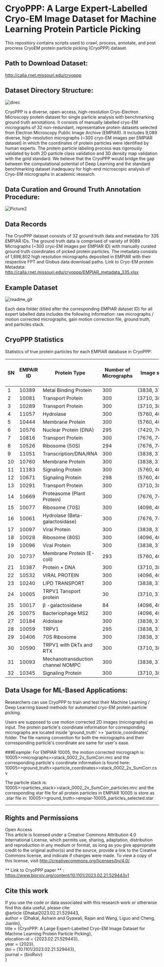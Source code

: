 # CryoPPP: A Large Expert-Labelled Cryo-EM Image Dataset for Machine Learning Protein Particle Picking 
This repository contains scripts used to crawl, process, annotate, and post procress CryoEM protein particle picking (CryoPPP) dataset.

## Path to Download Dataset:
http://calla.rnet.missouri.edu/cryoppp

## Dataset Directory Structure:

![direc](https://user-images.githubusercontent.com/24986485/214904761-94030d5e-ff8a-4286-a2d5-e6c2466195e0.jpg)


CryoPPP is a diverse, open-access, high-resolution Cryo-Electron Microscopy protein dataset for single particle analysis with benchmarking ground truth annotations. It consists of manually labelled cryo-EM micrographs of 32 non-redundant, representative protein datasets selected from Electron Microscopy Public Image Archive (EMPIAR). It includes 9,089 diverse, high-resolution micrographs (~300 cryo-EM images per EMPIAR dataset) in which the coordinates of protein particles were identified by human experts. The protein particle labeling process was rigorously validated by both 2D particle class validation and 3D density map validation with the gold standard. We believe that the CryoPPP would bridge the gap between the computational potential of Deep Learning and the standard benchmarking dataset inadequacy for high-end microscopic analysis of Cryo-EM micrographs in academic research. 

## Data Curation and Ground Truth Annotation Procedure:

![Picture2](https://user-images.githubusercontent.com/24986485/219126688-016db1be-f6d0-427b-87b6-aecc25c43f28.jpg)

## Data Records

The CryoPPP dataset consists of 32 ground truth data and metadata for 335 EMPIAR IDs. The ground truth data is comprised of variety of 9089 Micrographs (~300 cryo-EM images per EMPIAR ID) with manually curated ground truth coordinates of picked protein particles. The metadata consists of 1,698,802 high resolution micrographs deposited in EMPIAR with their respective FPT and Globus data download paths. Link to Cryo-EM protein Metadata: http://calla.rnet.missouri.edu/cryoppp/EMPIAR_metadata_335.xlsx

## Example Dataset
![readme_git](https://user-images.githubusercontent.com/24986485/221383343-8ddec678-52e9-467b-a0d5-4f76b9b3f4e0.jpg)


Each data folder (titled after the corresponding EMPIAR dataset ID) for all expert labelled data includes the following information: raw micrographs / motion corrected micrographs, gain motion correction file, ground truth, and particles stack. 


## CryoPPP Statistics
Statistics of true protein particles for each EMPIAR database in CryoPPP: 

| SN | EMPAIR ID | Protein Type                      | Number of Micrographs | Image size   | Particle Diameter (A) | Number of True Protein Particles |
| -- | --------- | --------------------------------- | --------------------- | ------------ | --------------------- | -------------------------------- |
| 1  | 10389     | Metal Binding Protein             | 300                   | (3838, 3710) | 200                   | 10870                            |
| 2  | 10081     | Transport Protein                 | 300                   | (3710, 3838) | 200                   | 39352                            |
| 3  | 10289     | Transport Protein                 | 300                   | (3710, 3838) | 200                   | 61517                            |
| 4  | 11057     | Hydrolase                         | 300                   | (5760, 4092) | 140                   | 45219                            |
| 5  | 10444     | Membrane Protein                  | 300                   | (5760, 4092) | 180                   | 58731                            |
| 6  | 10576     | Nuclear Protein (DNA)             | 295                   | (7420, 7676) | 180                   | 75220                            |
| 7  | 10816     | Transport Protein                 | 300                   | (7676, 7420) | 180                   | 45363                            |
| 8  | 10526     | Ribosome (50S)                    | 294                   | (7676, 7420) | 400                   | 3265                             |
| 9  | 11051     | Transcription/DNA/RNA             | 300                   | (3838, 3710) | 180                   | 83227                            |
| 10 | 10760     | Membrane Protein                  | 300                   | (3838, 3710) | 130                   | 173664                           |
| 11 | 11183     | Signaling Protein                 | 300                   | (5760, 4092) | 140                   | 80014                            |
| 12 | 10671     | Signaling Protein                 | 298                   | (5760, 4092) | 110                   | 69012                            |
| 13 | 10291     | Transport Protein                 | 300                   | (3710, 3838) | 160                   | 99808                            |
| 14 | 10669     | Proteasome (Plant Protein)        | 300                   | (7676, 7420) | 500                   | 19660                            |
| 15 | 10077     | Ribosome (70S)                    | 300                   | (4096, 4096) | 250                   | 31919                            |
| 16 | 10061     | Hydrolase (Beta-galactosidase)    | 300                   | (7676, 7420) | 150                   | 35218                            |
| 17 | 10097     | Viral Protein                     | 300                   | (3838, 3710) | 140                   | 58629                            |
| 18 | 10028     | Ribosome (80S)                    | 300                   | (4096, 4096) | 300                   | 26391                            |
| 19 | 10096     | Viral Protein                     | 300                   | (3838, 3710) | 110                   | 231351                           |
| 20 | 10737     | Membrane Protein (E-coli)         | 293                   | (5760, 4092) | 179                   | 59265                            |
| 21 | 10387     | Protein + DNA                     | 300                   | (3710, 3838) | 168                   | 101778                           |
| 22 | 10532     | VIRAL PROTEIN                     | 300                   | (4096, 4096) | 179                   | 87933                            |
| 23 | 10240     | LIPD TRANSPORT                    | 300                   | (3838, 3710) | 170                   | 85958                            |
| 24 | 10005     | TRPV1 Tansport protein            | 30                    | (3710, 3710) | 172                   | 5374                             |
| 25 | 10017     | β -galactosidase                  | 84                    | (4096, 4096) | 190                   | 49391                            |
| 26 | 10075     | Bacteriophage MS2                 | 300                   | (4096, 4096) | 270                   | 12682                            |
| 27 | 10184     | Aldolase                          | 300                   | (3838, 3710) | 100                   | 219849                           |
| 28 | 10059     | TRPV1                             | 295                   | (3838, 3710) | 160                   | 190398                           |
| 29 | 10406     | 70S Ribosome                      | 300                   | (3838, 3710) | 226                   | 24703                            |
| 30 | 10590     | TRPV1 with DkTx and RTX           | 300                   | (3710, 3838) | 236                   | 62493                            |
| 31 | 10093     | Mechanotransduction channel NOMPC | 300                   | (3838, 3710) | 208                   | 56394                            |
| 32 | 10345     | Signaling Protein                 | 300                   | (3710, 3838) | 200                   | 15894                            |

## Data Usage for ML-Based Applications:

Researchers can use CryoPPP to train and test their Machine Learning / Deep Learning based methods for automated cryo-EM protein particle picking. 

Users are supposed to use motion corrected 2D images (micrographs) as input. The protein particle's coordinate information for corresponding micrographs are located inside 'ground_truth' >>
'particle_coordinates' folder. The file naming convention for both the micrographs and their corresponding particle's coordinate are same for user's ease. 

###Example: 
For EMPIAR 10005, the motion corrected micrograph is: 10005>>micrographs>>stack_0002_2x_SumCorr.mrc 
and the corresponding particle's coordinate information is found here: 10005>>ground_truth>>particle_coordinates>>stack_0002_2x_SumCorr.csv

The particle stack is: 10005>>particles_stack>>stack_0002_2x_SumCorr_particles.mrc 
and the corresponding star file for all protein particles in EMPIAR 10005 is store as .star file in: 10005>>ground_truth>>empiar-10005_particles_selected.star 


-----

## Rights and Permissions
Open Access \
This article is licensed under a Creative Commons Attribution 4.0 International License, which permits use, sharing, adaptation, distribution and reproduction in any medium or format, as long as you give appropriate credit to the original author(s) and the source, provide a link to the Creative Commons license, and indicate if changes were made. To view a copy of this license, visit http://creativecommons.org/licenses/by/4.0/.


** Link to CryoPPP paper ** : https://www.biorxiv.org/content/10.1101/2023.02.21.529443v1

## Cite this work
If you use the code or data associated with this research work or otherwise find this data useful, please cite: \
@article {Dhakal2023.02.21.529443, \
	author = {Dhakal, Ashwin and Gyawali, Rajan and Wang, Liguo and Cheng, Jianlin}, \
	title = {CryoPPP: A Large Expert-Labelled Cryo-EM Image Dataset for Machine Learning Protein Particle Picking}, \
	elocation-id = {2023.02.21.529443}, \
	year = {2023}, \
	doi = {10.1101/2023.02.21.529443}, \
	journal = {bioRxiv} \
}
